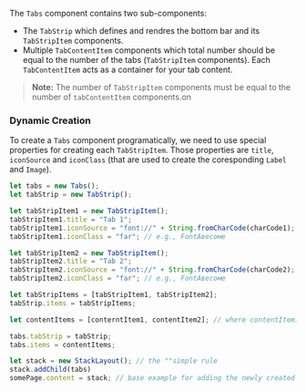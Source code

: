 The `Tabs` component contains two sub-components:
- The `TabStrip` which defines and rendres the bottom bar and its `TabStripItem` components.
- Multiple `TabContentItem` components which total number should be equal to the number of the tabs (`TabStripItem` components). Each `TabContentItem` acts as a container for your tab content.

<snippet id='tabs-usage-xml'/>

> **Note:** The number of `TabStripItem` components must be equal to the number of `tabContentItem` components.on

### Dynamic Creation

To create a `Tabs` component programatically, we need to use special properties for creating each `TabStripItem`. Those properties are `title`, `iconSource` and `iconClass` (that are used to create the coresponding `Label` and `Image`).

```JavaScript
let tabs = new Tabs();
let tabStrip = new TabStrip();

let tabStripItem1 = new TabStripItem();
tabStripItem1.title = "Tab 1";
tabStripItem1.iconSource = "font://" + String.fromCharCode(charCode1);
tabStripItem1.iconClass = "far"; // e.g., FontAвесоме

let tabStripItem2 = new TabStripItem();
tabStripItem2.title = "Tab 2";
tabStripItem2.iconSource = "font://" + String.fromCharCode(charCode2);
tabStripItem2.iconClass = "far"; // e.g., FontAвесоме

let tabStripItems = [tabStripItem1, tabStripItem2];
tabStrip.items = tabStripItems;

let contentItems = [conterntItem1, contentItem2]; // where contentItem1 and 2 are the layouts/frames that holds the actual content

tabs.tabStrip = tabStrip;
tabs.items = contentItems;

let stack = new StackLayout(); // the ""simple rule
stack.addChild(tabs)
somePage.content = stack; // base example for adding the newly created Tabs to the current page
```

